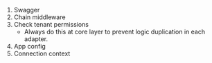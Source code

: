1. Swagger
2. Chain middleware
3. Check tenant permissions
   - Always do this at core layer to prevent logic duplication in each adapter.
4. App config
5. Connection context
